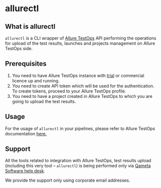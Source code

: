 # allurectl

## What is allurectl

`allurectl` is a CLI wrapper of [Allure TestOps](https://qameta.io) API performing the operations for upload of the test results, launches and projects management on Allure TestOps side.

## Prerequisites

1. You need to have Allure TestOps instance with [trial](https://qameta.io/free-trial) or commercial licence up and running.
2. You need to create API token which will be used for the authentication. To create tokens, proceed to your Allure TestOps profile.
3. You need to have a project created in Allure TestOps to which you are going to upload the test results.

## Usage

For the usage of `allurectl` in your pipelines, please refer to Allure TestOps documentation [here.](https://docs.qameta.io/allure-testops/ecosystem/allurectl/)

## Support

All the tools related to integration with Allure TestOps, test results upload (including this very tool – `allurectl`) is being performed only via [Qameta Software help desk](https://help.qameta.io). 

We provide the support only using corporate email addresses.
